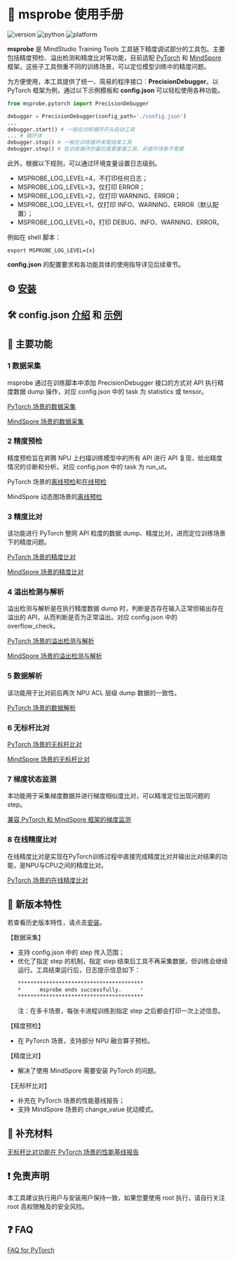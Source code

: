 # 📖 msprobe 使用手册

![version](https://img.shields.io/badge/version-1.0.4-blueviolet)
![python](https://img.shields.io/badge/python-3.8|3.9|3.10-blue)
![platform](https://img.shields.io/badge/platform-Linux-yellow)

**msprobe** 是 MindStudio Training Tools 工具链下精度调试部分的工具包。主要包括精度预检、溢出检测和精度比对等功能，目前适配 [PyTorch](https://pytorch.org/) 和 [MindSpore](https://www.mindspore.cn/) 框架。这些子工具侧重不同的训练场景，可以定位模型训练中的精度问题。

为方便使用，本工具提供了统一、简易的程序接口：**PrecisionDebugger**。以 PyTorch 框架为例，通过以下示例模板和 **config.json** 可以轻松使用各种功能。

```python
from msprobe.pytorch import PrecisionDebugger  

debugger = PrecisionDebugger(config_path='./config.json')
...
debugger.start() # 一般在训练循环开头启动工具
... # 循环体
debugger.stop() # 一般在训练循环末尾结束工具
debugger.step() # 在训练循环的最后需要重置工具，非循环场景不需要
```

此外，根据以下规则，可以通过环境变量设置日志级别。
- MSPROBE_LOG_LEVEL=4，不打印任何日志；
- MSPROBE_LOG_LEVEL=3，仅打印 ERROR；
- MSPROBE_LOG_LEVEL=2，仅打印 WARNING、ERROR；
- MSPROBE_LOG_LEVEL=1，仅打印 INFO、WARNING、ERROR（默认配置）；
- MSPROBE_LOG_LEVEL=0，打印 DEBUG、INFO、WARNING、ERROR。

例如在 shell 脚本：

```shell
export MSPROBE_LOG_LEVEL={x}
```
**config.json** 的配置要求和各功能具体的使用指导详见后续章节。

## ⚙️ [安装](./docs/01.installation.md)

## 🛠️ config.json [介绍](./docs/02.config_introduction.md) 和 [示例](./docs/03.config_examples.md)

## 🧰 主要功能

### 1 数据采集

msprobe 通过在训练脚本中添加 PrecisionDebugger 接口的方式对 API 执行精度数据 dump 操作，对应 config.json 中的 task 为 statistics 或 tensor。

[PyTorch 场景的数据采集](./docs/05.data_dump_PyTorch.md)

[MindSpore 场景的数据采集](./docs/06.data_dump_MindSpore.md)

### 2 精度预检

精度预检旨在昇腾 NPU 上扫描训练模型中的所有 API 进行 API 复现，给出精度情况的诊断和分析。对应 config.json 中的 task 为 run_ut。

PyTorch 场景的[离线预检](./docs/07.accuracy_checker_PyTorch.md)和[在线预检](./docs/08.accuracy_checker_online_PyTorch.md)

MindSpore 动态图场景的[离线预检](./docs/09.accuracy_checker_MindSpore.md)

### 3 精度比对

该功能进行 PyTorch 整网 API 粒度的数据 dump、精度比对，进而定位训练场景下的精度问题。

[PyTorch 场景的精度比对](./docs/10.accuracy_compare_PyTorch.md)

[MindSpore 场景的精度比对](./docs/11.accuracy_compare_MindSpore.md)

### 4 溢出检测与解析

溢出检测与解析是在执行精度数据 dump 时，判断是否存在输入正常但输出存在溢出的 API，从而判断是否为正常溢出。对应 config.json 中的 overflow_check。

[PyTorch 场景的溢出检测与解析](./docs/12.overflow_check_PyTorch.md)

[MindSpore 场景的溢出检测与解析](./docs/13.overflow_check_MindSpore.md)

### 5 数据解析

该功能用于比对前后两次 NPU ACL 层级 dump 数据的一致性。

[PyTorch 场景的数据解析](./docs/14.data_parse_PyTorch.md)

### 6 无标杆比对

[PyTorch 场景的无标杆比对](./docs/15.free_benchmarking_PyTorch.md)

[MindSpore 场景的无标杆比对](./docs/16.free_benchmarking_MindSpore.md)

### 7 梯度状态监测

本功能用于采集梯度数据并进行梯度相似度比对，可以精准定位出现问题的 step。

[兼容 PyTorch 和 MindSpore 框架的梯度监测](./docs/17.grad_probe.md)

### 8 在线精度比对

在线精度比对是实现在PyTorch训练过程中直接完成精度比对并输出比对结果的功能，是NPU与CPU之间的精度比对。

[PyTorch 场景的在线精度比对](./docs/18.online_dispatch.md)

## 🌟 新版本特性

若查看历史版本特性，请点击[安装](./docs/01.installation.md)。

【数据采集】
- 支持 config.json 中的 step 传入范围；
- 优化了指定 step 的机制，指定 step 结束后工具不再采集数据，但训练会继续运行。工具结束运行后，日志提示信息如下：
    ```bash
    ****************************************
    *      msprobe ends successfully.      *
    ****************************************
    ```
    注：在多卡场景，每张卡进程训练到指定 step 之后都会打印一次上述信息。

【精度预检】
- 在 PyTorch 场景，支持部分 NPU 融合算子预检。

【精度比对】
- 解决了使用 MindSpore 需要安装 PyTorch 的问题。

【无标杆比对】
- 补充在 PyTorch 场景的性能基线报告；
- 支持 MindSpore 场景的 change_value 扰动模式。

## 📑 补充材料

[无标杆比对功能在 PyTorch 场景的性能基线报告](./docs/S02.report_free_benchmarking_validation_performance_baseline.md)

## ❗ 免责声明
本工具建议执行用户与安装用户保持一致，如果您要使用 root 执行，请自行关注 root 高权限触及的安全风险。

## ❓ FAQ

[FAQ for PyTorch](./docs/FAQ_PyTorch.md)
